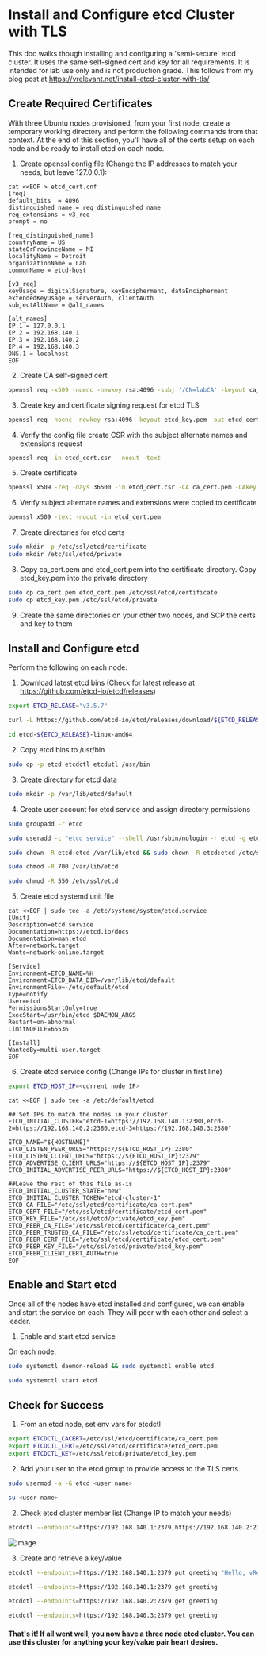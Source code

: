 # Install and Configure etcd Cluster with TLS

This doc walks though installing and configuring a 'semi-secure' etcd cluster. It uses the same self-signed cert and key for all requirements. It is intended for lab use only and is not production grade. This follows from my blog post at https://vrelevant.net/install-etcd-cluster-with-tls/

## Create Required Certificates

With three Ubuntu nodes provisioned, from your first node, create a temporary working directory and perform the following commands from that context. At the end of this section, you'll have all of the certs setup on each node and be ready to install etcd on each node.

1. Create openssl config file (Change the IP addresses to match your needs, but leave
   127.0.0.1):

```console
cat <<EOF > etcd_cert.cnf
[req]
default_bits  = 4096
distinguished_name = req_distinguished_name
req_extensions = v3_req
prompt = no

[req_distinguished_name]
countryName = US
stateOrProvinceName = MI
localityName = Detroit
organizationName = Lab
commonName = etcd-host

[v3_req]
keyUsage = digitalSignature, keyEncipherment, dataEncipherment
extendedKeyUsage = serverAuth, clientAuth
subjectAltName = @alt_names

[alt_names]
IP.1 = 127.0.0.1
IP.2 = 192.168.140.1
IP.3 = 192.168.140.2
IP.4 = 192.168.140.3
DNS.1 = localhost
EOF
```

2. Create CA self-signed cert

```bash
openssl req -x509 -noenc -newkey rsa:4096 -subj '/CN=labCA' -keyout ca_key.pem -out ca_cert.pem -days 36500
```

3. Create key and certificate signing request for etcd TLS

```bash
openssl req -noenc -newkey rsa:4096 -keyout etcd_key.pem -out etcd_cert.csr -config etcd_cert.cnf
```

4. Verify the config file create CSR with the subject alternate names and extensions request

```bash
openssl req -in etcd_cert.csr  -noout -text
```

5. Create certificate

```bash
openssl x509 -req -days 36500 -in etcd_cert.csr -CA ca_cert.pem -CAkey ca_key.pem -out etcd_cert.pem -copy_extensions copy
```

6. Verify subject alternate names and extensions were copied to certificate

```bash
openssl x509 -text -noout -in etcd_cert.pem
 ```

7. Create directories for etcd certs

```bash
sudo mkdir -p /etc/ssl/etcd/certificate
sudo mkdir /etc/ssl/etcd/private
```

8. Copy ca_cert.pem and etcd_cert.pem into the certificate directory. Copy etcd_key.pem into the private directory

```bash
sudo cp ca_cert.pem etcd_cert.pem /etc/ssl/etcd/certificate
sudo cp etcd_key.pem /etc/ssl/etcd/private
```

9. Create the same directories on your other two nodes, and SCP the certs and key to them


## Install and Configure etcd

Perform the following on each node:

1. Download latest etcd bins (Check for latest release at https://github.com/etcd-io/etcd/releases)

```bash
export ETCD_RELEASE="v3.5.7"
```

```bash
curl -L https://github.com/etcd-io/etcd/releases/download/${ETCD_RELEASE}/etcd-${ETCD_RELEASE}-linux-amd64.tar.gz | tar xvz
```

```bash
cd etcd-${ETCD_RELEASE}-linux-amd64
```

2. Copy etcd bins to /usr/bin

```bash
sudo cp -p etcd etcdctl etcdutl /usr/bin
```

3. Create directory for etcd data

```bash
sudo mkdir -p /var/lib/etcd/default
```

4. Create user account for etcd service and assign directory permissions

```bash
sudo groupadd -r etcd
```

```bash
sudo useradd -c "etcd service" --shell /usr/sbin/nologin -r etcd -g etcd
```

```bash
sudo chown -R etcd:etcd /var/lib/etcd && sudo chown -R etcd:etcd /etc/ssl/etcd
```

```bash
sudo chmod -R 700 /var/lib/etcd
```

```bash
sudo chmod -R 550 /etc/ssl/etcd
```
   
5. Create etcd systemd unit file

```console
cat <<EOF | sudo tee -a /etc/systemd/system/etcd.service
[Unit]
Description=etcd service
Documentation=https://etcd.io/docs
Documentation=man:etcd
After=network.target
Wants=network-online.target

[Service]
Environment=ETCD_NAME=%H
Environment=ETCD_DATA_DIR=/var/lib/etcd/default
EnvironmentFile=-/etc/default/etcd
Type=notify
User=etcd
PermissionsStartOnly=true
ExecStart=/usr/bin/etcd $DAEMON_ARGS
Restart=on-abnormal
LimitNOFILE=65536

[Install]
WantedBy=multi-user.target
EOF
```

6. Create etcd service config (Change IPs for cluster in first line)

```bash
export ETCD_HOST_IP=<current node IP>
```

```console
cat <<EOF | sudo tee -a /etc/default/etcd

## Set IPs to match the nodes in your cluster
ETCD_INITIAL_CLUSTER="etcd-1=https://192.168.140.1:2380,etcd-2=https://192.168.140.2:2380,etcd-3=https://192.168.140.3:2380"

ETCD_NAME="${HOSTNAME}"
ETCD_LISTEN_PEER_URLS="https://${ETCD_HOST_IP}:2380"
ETCD_LISTEN_CLIENT_URLS="https://${ETCD_HOST_IP}:2379"
ETCD_ADVERTISE_CLIENT_URLS="https://${ETCD_HOST_IP}:2379"
ETCD_INITIAL_ADVERTISE_PEER_URLS="https://${ETCD_HOST_IP}:2380"

##Leave the rest of this file as-is
ETCD_INITIAL_CLUSTER_STATE="new"
ETCD_INITIAL_CLUSTER_TOKEN="etcd-cluster-1"
ETCD_CA_FILE="/etc/ssl/etcd/certificate/ca_cert.pem"
ETCD_CERT_FILE="/etc/ssl/etcd/certificate/etcd_cert.pem"
ETCD_KEY_FILE="/etc/ssl/etcd/private/etcd_key.pem"
ETCD_PEER_CA_FILE="/etc/ssl/etcd/certificate/ca_cert.pem"
ETCD_PEER_TRUSTED_CA_FILE="/etc/ssl/etcd/certificate/ca_cert.pem"
ETCD_PEER_CERT_FILE="/etc/ssl/etcd/certificate/etcd_cert.pem"
ETCD_PEER_KEY_FILE="/etc/ssl/etcd/private/etcd_key.pem"
ETCD_PEER_CLIENT_CERT_AUTH=true
EOF
```

## Enable and Start etcd

Once all of the nodes have etcd installed and configured, we can enable and start the service on each. They will peer with each other and select a leader.

1. Enable and start etcd service

On each node:

```bash
sudo systemctl daemon-reload && sudo systemctl enable etcd
```

```bash
sudo systemctl start etcd
```

## Check for Success

1. From an etcd node, set env vars for etcdctl

```bash
export ETCDCTL_CACERT=/etc/ssl/etcd/certificate/ca_cert.pem
export ETCDCTL_CERT=/etc/ssl/etcd/certificate/etcd_cert.pem
export ETCDCTL_KEY=/etc/ssl/etcd/private/etcd_key.pem
```

2. Add your user to the etcd group to provide access to the TLS certs

```bash 
sudo usermod -a -G etcd <user name>
```

```bash
su <user name>
```

2. Check etcd cluster member list (Change IP to match your needs)

```bash
etcdctl --endpoints=https://192.168.140.1:2379,https://192.168.140.2:2379,https://192.168.140.3:2379 endpoint status -w table
```
![image](https://user-images.githubusercontent.com/45366367/225124098-85fe1468-ea18-42c9-881b-347a28ef2d82.png)

3. Create and retrieve a key/value

```bash
etcdctl --endpoints=https://192.168.140.1:2379 put greeting "Hello, vRelevant"
```

```bash
etcdctl --endpoints=https://192.168.140.1:2379 get greeting

etcdctl --endpoints=https://192.168.140.2:2379 get greeting

etcdctl --endpoints=https://192.168.140.3:2379 get greeting
```

#### That's it! If all went well, you now have a three node etcd cluster. You can use this cluster for anything your key/value pair heart desires.
